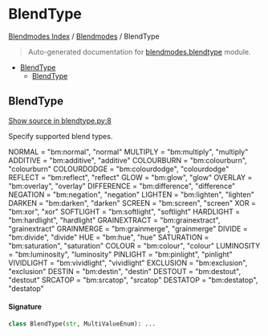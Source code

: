 # BlendType

[Blendmodes Index](../README.md#blendmodes-index) /
[Blendmodes](./index.md#blendmodes) /
BlendType

> Auto-generated documentation for [blendmodes.blendtype](../../../blendmodes/blendtype.py) module.

- [BlendType](#blendtype)
  - [BlendType](#blendtype-1)

## BlendType

[Show source in blendtype.py:8](../../../blendmodes/blendtype.py#L8)

Specify supported blend types.

NORMAL = "bm:normal", "normal"
MULTIPLY = "bm:multiply", "multiply"
ADDITIVE = "bm:additive", "additive"
COLOURBURN = "bm:colourburn", "colourburn"
COLOURDODGE = "bm:colourdodge", "colourdodge"
REFLECT = "bm:reflect", "reflect"
GLOW = "bm:glow", "glow"
OVERLAY = "bm:overlay", "overlay"
DIFFERENCE = "bm:difference", "difference"
NEGATION = "bm:negation", "negation"
LIGHTEN = "bm:lighten", "lighten"
DARKEN = "bm:darken", "darken"
SCREEN = "bm:screen", "screen"
XOR = "bm:xor", "xor"
SOFTLIGHT = "bm:softlight", "softlight"
HARDLIGHT = "bm:hardlight", "hardlight"
GRAINEXTRACT = "bm:grainextract", "grainextract"
GRAINMERGE = "bm:grainmerge", "grainmerge"
DIVIDE = "bm:divide", "divide"
HUE = "bm:hue", "hue"
SATURATION = "bm:saturation", "saturation"
COLOUR = "bm:colour", "colour"
LUMINOSITY = "bm:luminosity", "luminosity"
PINLIGHT = "bm:pinlight", "pinlight"
VIVIDLIGHT = "bm:vividlight", "vividlight"
EXCLUSION = "bm:exclusion", "exclusion"
DESTIN = "bm:destin", "destin"
DESTOUT = "bm:destout", "destout"
SRCATOP = "bm:srcatop", "srcatop"
DESTATOP = "bm:destatop", "destatop"

#### Signature

```python
class BlendType(str, MultiValueEnum): ...
```